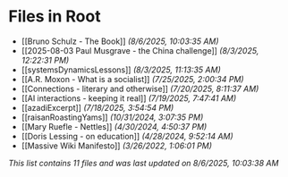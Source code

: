 # Files in Root

- [[Bruno Schulz - The Book]] *(8/6/2025, 10:03:35 AM)*
- [[2025-08-03 Paul Musgrave - the China challenge]] *(8/3/2025, 12:22:31 PM)*
- [[systemsDynamicsLessons]] *(8/3/2025, 11:13:35 AM)*
- [[A.R. Moxon - What is a socialist]] *(7/25/2025, 2:00:34 PM)*
- [[Connections - literary and otherwise]] *(7/20/2025, 8:11:37 AM)*
- [[AI interactions - keeping it real]] *(7/19/2025, 7:47:41 AM)*
- [[azadiExcerpt]] *(7/18/2025, 3:54:54 PM)*
- [[raisanRoastingYams]] *(10/31/2024, 3:07:35 PM)*
- [[Mary Ruefle - Nettles]] *(4/30/2024, 4:50:37 PM)*
- [[Doris Lessing - on education]] *(4/28/2024, 9:52:14 AM)*
- [[Massive Wiki Manifesto]] *(3/26/2022, 1:06:01 PM)*

*This list contains 11 files and was last updated on 8/6/2025, 10:03:38 AM*
